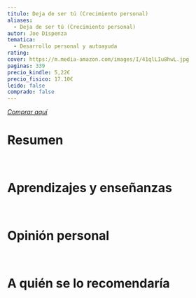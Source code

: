 ```yaml
---
titulo: Deja de ser tú (Crecimiento personal)
aliases:
  - Deja de ser tú (Crecimiento personal)
autor: Joe Dispenza
tematica:
  - Desarrollo personal y autoayuda
rating: 
cover: https://m.media-amazon.com/images/I/41qlLIu8hwL.jpg
paginas: 339
precio_kindle: 5,22€
precio_fisico: 17.10€
leido: false
comprado: false
---
```


*[Comprar aquí](https://www.amazon.es/Deja-ser-tú-Crecimiento-personal-ebook/dp/B01B4RB6FK/ref=sr_1_13?qid=1697137507&refinements=p_72%3A831280031%2Cp_n_binding_browse-bin%3A1462224031&rnid=831428031&s=books&sr=1-13)*

# Resumen


<br>

# Aprendizajes y enseñanzas


<br>


# Opinión personal


<br>

# A quién se lo recomendaría

